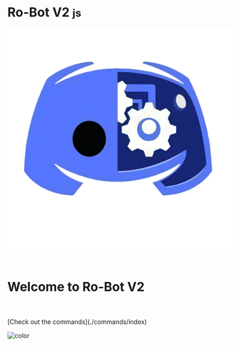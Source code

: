 <!-- _coverpage.md -->

# Ro-Bot V2 <small>js</small>

![Ro_bot V2](./images/favicon.png ':size=20%')<br><br>
# Welcome to Ro-Bot V2<br>
<br>
<br>
[Check out the commands](./commands/index)

<!-- background color -->

![color](#f0f0f0)